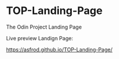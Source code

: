 # TOP-Landing-Page
The Odin Project Landing Page


Live preview Landign Page:

https://asfrod.github.io/TOP-Landing-Page/
